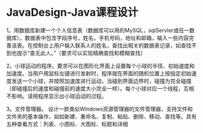 # JavaDesign-Java课程设计
 
1。用数据库新建一个个人信息表（数据库可以用的MySQL，sqlServler或任一数据库），数据表中包含字段序号，姓名，手机号码，地址和邮箱，输入一些内容完善该表。在控制台上用户输入联系人的姓名，查找出相关的数据表记录，如查找不到也提示“查无此人。”（要求可以实现精确查找和模糊查找）

2。小球运动的程序。要求可以在图形化界面上设置每个小球的半径、初始速度和加速度。当用户用鼠标左键进行发射时，程序就在界面的随机位置上按指定初始速度发送一个小球，并按照加速度进行运动，当碰到界面边界时，碰撞为完全碰撞（即碰撞后的速度和碰撞前的速度大小完全一样）。每个小球对应一个线程，互相不影响。请用程序显示出小球运动的过程。

3。文件管理器。
设计一款类似Windows资源管理器的文件管理器，支持文件和文件夹的基本操作，如如新建、重命名、复制、粘贴、删除、移动、查找等。具有五种查看方式：列表、小图标、大图标、标题和详细
